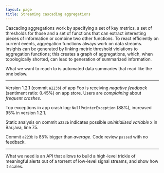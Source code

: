 ```yaml
---
layout: page
title: Streaming cascading aggregations
---
```


Cascading aggregations work by specifying a set of key metrics, a set of
thresholds for those and a set of functions that can extract interesting pieces
of information or combine two other functions. To react efficiently on current
events, aggregation functions always work on data streams. Insights can be
generated by linking metric threshold violations to aggregation functions; this
creates a graph of aggregations, which, when topologically shorted, can lead to
generation of summarized information.

What we want to reach to is automated data summaries that read like the one
below.

----
Version 1.2.1 (commit `a223b`) of app Foo is receiving *negative
feedback* (sentiment ratio: 0.45%) on app store. Users are *complaining*
about *frequent crashes*.

Top exceptions in app crash log: `NullPointerException` (88%), increased 95% in version 1.2.1.

Static analysis on commit `a223b` indicates possible *uninitialised
variable* x in Bar.java, line 75.

Commit `a223b` is 85% bigger than *average*. Code review `passed` with no feedback.

----

What we need is an API that allows to build a high-level trickle of meaningful
alerts out of a torrent of low-level signal streams, and show how it scales.
